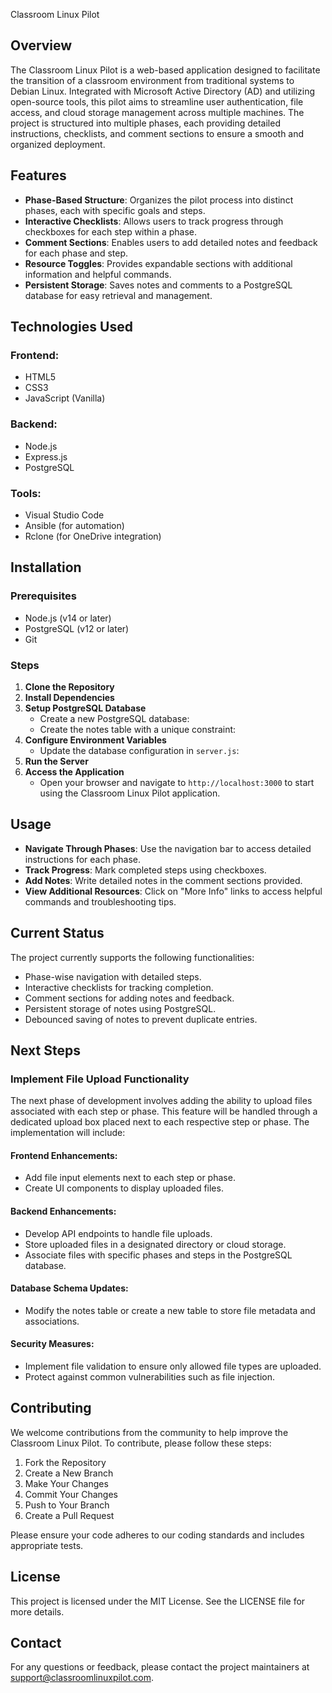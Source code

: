 Classroom Linux Pilot
## Overview
The Classroom Linux Pilot is a web-based application designed to facilitate the transition of a classroom environment from traditional systems to Debian Linux. Integrated with Microsoft Active Directory (AD) and utilizing open-source tools, this pilot aims to streamline user authentication, file access, and cloud storage management across multiple machines. The project is structured into multiple phases, each providing detailed instructions, checklists, and comment sections to ensure a smooth and organized deployment.

## Features
- **Phase-Based Structure**: Organizes the pilot process into distinct phases, each with specific goals and steps.
- **Interactive Checklists**: Allows users to track progress through checkboxes for each step within a phase.
- **Comment Sections**: Enables users to add detailed notes and feedback for each phase and step.
- **Resource Toggles**: Provides expandable sections with additional information and helpful commands.
- **Persistent Storage**: Saves notes and comments to a PostgreSQL database for easy retrieval and management.

## Technologies Used
### Frontend:
- HTML5
- CSS3
- JavaScript (Vanilla)

### Backend:
- Node.js
- Express.js
- PostgreSQL

### Tools:
- Visual Studio Code
- Ansible (for automation)
- Rclone (for OneDrive integration)

## Installation
### Prerequisites
- Node.js (v14 or later)
- PostgreSQL (v12 or later)
- Git

### Steps
1. **Clone the Repository**
2. **Install Dependencies**
3. **Setup PostgreSQL Database**
    - Create a new PostgreSQL database:
    - Create the notes table with a unique constraint:
4. **Configure Environment Variables**
    - Update the database configuration in `server.js`:
5. **Run the Server**
6. **Access the Application**
    - Open your browser and navigate to `http://localhost:3000` to start using the Classroom Linux Pilot application.

## Usage
- **Navigate Through Phases**: Use the navigation bar to access detailed instructions for each phase.
- **Track Progress**: Mark completed steps using checkboxes.
- **Add Notes**: Write detailed notes in the comment sections provided.
- **View Additional Resources**: Click on "More Info" links to access helpful commands and troubleshooting tips.

## Current Status
The project currently supports the following functionalities:
- Phase-wise navigation with detailed steps.
- Interactive checklists for tracking completion.
- Comment sections for adding notes and feedback.
- Persistent storage of notes using PostgreSQL.
- Debounced saving of notes to prevent duplicate entries.

## Next Steps
### Implement File Upload Functionality
The next phase of development involves adding the ability to upload files associated with each step or phase. This feature will be handled through a dedicated upload box placed next to each respective step or phase. The implementation will include:

#### Frontend Enhancements:
- Add file input elements next to each step or phase.
- Create UI components to display uploaded files.

#### Backend Enhancements:
- Develop API endpoints to handle file uploads.
- Store uploaded files in a designated directory or cloud storage.
- Associate files with specific phases and steps in the PostgreSQL database.

#### Database Schema Updates:
- Modify the notes table or create a new table to store file metadata and associations.

#### Security Measures:
- Implement file validation to ensure only allowed file types are uploaded.
- Protect against common vulnerabilities such as file injection.

## Contributing
We welcome contributions from the community to help improve the Classroom Linux Pilot. To contribute, please follow these steps:

1. Fork the Repository
2. Create a New Branch
3. Make Your Changes
4. Commit Your Changes
5. Push to Your Branch
6. Create a Pull Request

Please ensure your code adheres to our coding standards and includes appropriate tests.

## License
This project is licensed under the MIT License. See the LICENSE file for more details.

## Contact
For any questions or feedback, please contact the project maintainers at support@classroomlinuxpilot.com.